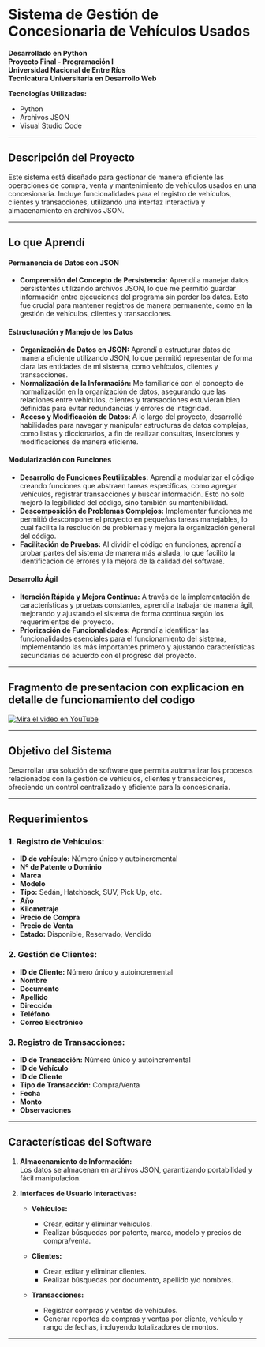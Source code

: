 # **Sistema de Gestión de Concesionaria de Vehículos Usados**
**Desarrollado en Python**  
**Proyecto Final - Programación I**  
**Universidad Nacional de Entre Ríos**  
**Tecnicatura Universitaria en Desarrollo Web**  

**Tecnologías Utilizadas:**  
- Python  
- Archivos JSON  
- Visual Studio Code 

---

## **Descripción del Proyecto**  
Este sistema está diseñado para gestionar de manera eficiente las operaciones de compra, venta y mantenimiento de vehículos usados en una concesionaria. Incluye funcionalidades para el registro de vehículos, clientes y transacciones, utilizando una interfaz interactiva y almacenamiento en archivos JSON.  

---

## **Lo que Aprendí**

#### **Permanencia de Datos con JSON**
- **Comprensión del Concepto de Persistencia:** Aprendí a manejar datos persistentes utilizando archivos JSON, lo que me permitió guardar información entre ejecuciones del programa sin perder los datos. Esto fue crucial para mantener registros de manera permanente, como en la gestión de vehículos, clientes y transacciones.

#### **Estructuración y Manejo de los Datos**
- **Organización de Datos en JSON:** Aprendí a estructurar datos de manera eficiente utilizando JSON, lo que permitió representar de forma clara las entidades de mi sistema, como vehículos, clientes y transacciones. 
- **Normalización de la Información:** Me familiaricé con el concepto de normalización en la organización de datos, asegurando que las relaciones entre vehículos, clientes y transacciones estuvieran bien definidas para evitar redundancias y errores de integridad.
- **Acceso y Modificación de Datos:** A lo largo del proyecto, desarrollé habilidades para navegar y manipular estructuras de datos complejas, como listas y diccionarios, a fin de realizar consultas, inserciones y modificaciones de manera eficiente.

#### **Modularización con Funciones**
- **Desarrollo de Funciones Reutilizables:** Aprendí a modularizar el código creando funciones que abstraen tareas específicas, como agregar vehículos, registrar transacciones y buscar información. Esto no solo mejoró la legibilidad del código, sino también su mantenibilidad.
- **Descomposición de Problemas Complejos:** Implementar funciones me permitió descomponer el proyecto en pequeñas tareas manejables, lo cual facilita la resolución de problemas y mejora la organización general del código.
- **Facilitación de Pruebas:** Al dividir el código en funciones, aprendí a probar partes del sistema de manera más aislada, lo que facilitó la identificación de errores y la mejora de la calidad del software.

#### **Desarrollo Ágil**
- **Iteración Rápida y Mejora Continua:** A través de la implementación de características y pruebas constantes, aprendí a trabajar de manera ágil, mejorando y ajustando el sistema de forma continua según los requerimientos del proyecto.
- **Priorización de Funcionalidades:** Aprendí a identificar las funcionalidades esenciales para el funcionamiento del sistema, implementando las más importantes primero y ajustando características secundarias de acuerdo con el progreso del proyecto.

---

## **Fragmento de presentacion con explicacion en detalle de funcionamiento del codigo**
  
  [![Mira el video en YouTube](https://img.youtube.com/vi/-YvR8CUqmU4/maxresdefault.jpg)](https://www.youtube.com/watch?v=-YvR8CUqmU4)

---

## **Objetivo del Sistema**  
Desarrollar una solución de software que permita automatizar los procesos relacionados con la gestión de vehículos, clientes y transacciones, ofreciendo un control centralizado y eficiente para la concesionaria.

---

## **Requerimientos**

### **1. Registro de Vehículos:**  
   - **ID de vehículo:** Número único y autoincremental  
   - **Nº de Patente o Dominio**  
   - **Marca**  
   - **Modelo**  
   - **Tipo:** Sedán, Hatchback, SUV, Pick Up, etc.  
   - **Año**  
   - **Kilometraje**  
   - **Precio de Compra**  
   - **Precio de Venta**  
   - **Estado:** Disponible, Reservado, Vendido  

### **2. Gestión de Clientes:**  
   - **ID de Cliente:** Número único y autoincremental  
   - **Nombre**  
   - **Documento**  
   - **Apellido**  
   - **Dirección**  
   - **Teléfono**  
   - **Correo Electrónico**  

### **3. Registro de Transacciones:**  
   - **ID de Transacción:** Número único y autoincremental  
   - **ID de Vehículo**  
   - **ID de Cliente**  
   - **Tipo de Transacción:** Compra/Venta  
   - **Fecha**  
   - **Monto**  
   - **Observaciones**  

---

## **Características del Software**

1. **Almacenamiento de Información:**  
   Los datos se almacenan en archivos JSON, garantizando portabilidad y fácil manipulación.  

2. **Interfaces de Usuario Interactivas:**  
   - **Vehículos:**  
     - Crear, editar y eliminar vehículos.  
     - Realizar búsquedas por patente, marca, modelo y precios de compra/venta.  

   - **Clientes:**  
     - Crear, editar y eliminar clientes.  
     - Realizar búsquedas por documento, apellido y/o nombres.  

   - **Transacciones:**  
     - Registrar compras y ventas de vehículos.  
     - Generar reportes de compras y ventas por cliente, vehículo y rango de fechas, incluyendo totalizadores de montos.  

---

